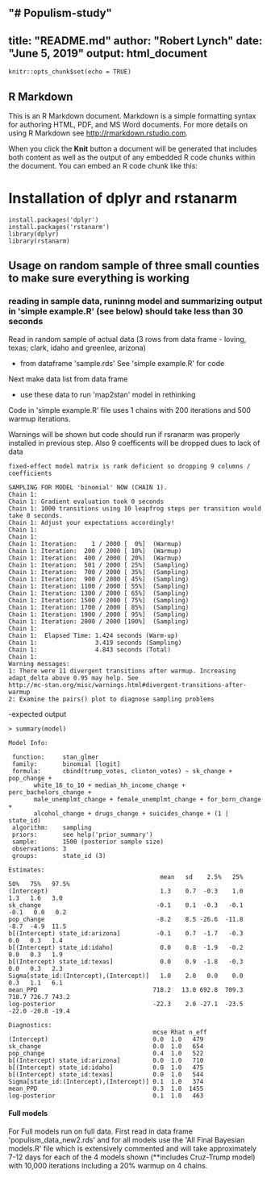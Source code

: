 "# Populism-study" 
---
title: "README.md"
author: "Robert Lynch"
date: "June 5, 2019"
output: html_document
---

```{r setup, include=FALSE}
knitr::opts_chunk$set(echo = TRUE)
```

## R Markdown

This is an R Markdown document. Markdown is a simple formatting syntax for authoring HTML, PDF, and MS Word documents. For more details on using R Markdown see <http://rmarkdown.rstudio.com>.

When you click the **Knit** button a document will be generated that includes both content as well as the output of any embedded R code chunks within the document. You can embed an R code chunk like this:

# Installation of dplyr and rstanarm
```{r install packages}
install.packages('dplyr')
install.packages('rstanarm')
library(dplyr)
library(rstanarm)
```

## Usage on random sample of three small counties to make sure everything is working
### reading in sample data, runinng model and summarizing output in 'simple example.R' (see below) should take less than 30 seconds
Read in random sample of actual data (3 rows from data frame - loving, texas; clark, idaho and greenlee, arizona)
- from dataframe 'sample.rds'
See 'simple example.R' for code

Next make data list from data frame

- use these data to run 'map2stan' model in rethinking

Code in 'simple example.R' file uses 1 chains with 200 iterations and 500 warmup iterations.

Warnings will be shown but code should run if rsranarm was properly installed in previous step. 
Also 9 coefficents will be dropped dues to lack of data
```{r example chains}
fixed-effect model matrix is rank deficient so dropping 9 columns / coefficients

SAMPLING FOR MODEL 'binomial' NOW (CHAIN 1).
Chain 1: 
Chain 1: Gradient evaluation took 0 seconds
Chain 1: 1000 transitions using 10 leapfrog steps per transition would take 0 seconds.
Chain 1: Adjust your expectations accordingly!
Chain 1: 
Chain 1: 
Chain 1: Iteration:    1 / 2000 [  0%]  (Warmup)
Chain 1: Iteration:  200 / 2000 [ 10%]  (Warmup)
Chain 1: Iteration:  400 / 2000 [ 20%]  (Warmup)
Chain 1: Iteration:  501 / 2000 [ 25%]  (Sampling)
Chain 1: Iteration:  700 / 2000 [ 35%]  (Sampling)
Chain 1: Iteration:  900 / 2000 [ 45%]  (Sampling)
Chain 1: Iteration: 1100 / 2000 [ 55%]  (Sampling)
Chain 1: Iteration: 1300 / 2000 [ 65%]  (Sampling)
Chain 1: Iteration: 1500 / 2000 [ 75%]  (Sampling)
Chain 1: Iteration: 1700 / 2000 [ 85%]  (Sampling)
Chain 1: Iteration: 1900 / 2000 [ 95%]  (Sampling)
Chain 1: Iteration: 2000 / 2000 [100%]  (Sampling)
Chain 1: 
Chain 1:  Elapsed Time: 1.424 seconds (Warm-up)
Chain 1:                3.419 seconds (Sampling)
Chain 1:                4.843 seconds (Total)
Chain 1: 
Warning messages:
1: There were 11 divergent transitions after warmup. Increasing adapt_delta above 0.95 may help. See
http://mc-stan.org/misc/warnings.html#divergent-transitions-after-warmup 
2: Examine the pairs() plot to diagnose sampling problems
```
-expected output
```{r output}
> summary(model)

Model Info:

 function:     stan_glmer
 family:       binomial [logit]
 formula:      cbind(trump_votes, clinton_votes) ~ sk_change + pop_change + 
	   white_16_to_10 + median_hh_income_change + perc_bachelors_change + 
	   male_unemplmt_change + female_unemplmt_change + for_born_change + 
	   alcohol_change + drugs_change + suicides_change + (1 | state_id)
 algorithm:    sampling
 priors:       see help('prior_summary')
 sample:       1500 (posterior sample size)
 observations: 3
 groups:       state_id (3)

Estimates:
                                          mean   sd    2.5%   25%   50%   75%   97.5%
(Intercept)                               1.3    0.7  -0.3    1.0   1.3   1.6   3.0  
sk_change                                -0.1    0.1  -0.3   -0.1  -0.1   0.0   0.2  
pop_change                               -8.2    8.5 -26.6  -11.8  -8.7  -4.9  11.5  
b[(Intercept) state_id:arizona]          -0.1    0.7  -1.7   -0.3   0.0   0.3   1.4  
b[(Intercept) state_id:idaho]             0.0    0.8  -1.9   -0.2   0.0   0.3   1.9  
b[(Intercept) state_id:texas]             0.0    0.9  -1.8   -0.3   0.0   0.3   2.3  
Sigma[state_id:(Intercept),(Intercept)]   1.0    2.0   0.0    0.0   0.3   1.1   6.1  
mean_PPD                                718.2   13.0 692.8  709.3 718.7 726.7 743.2  
log-posterior                           -22.3    2.0 -27.1  -23.5 -22.0 -20.8 -19.4  

Diagnostics:
                                        mcse Rhat n_eff
(Intercept)                             0.0  1.0   479 
sk_change                               0.0  1.0   654 
pop_change                              0.4  1.0   522 
b[(Intercept) state_id:arizona]         0.0  1.0   710 
b[(Intercept) state_id:idaho]           0.0  1.0   475 
b[(Intercept) state_id:texas]           0.0  1.0   544 
Sigma[state_id:(Intercept),(Intercept)] 0.1  1.0   374 
mean_PPD                                0.3  1.0  1455 
log-posterior                           0.1  1.0   463 
```
#### Full models
For Full models run on full data.  First read in data frame 'populism_data_new2.rds' and for all models use the
'All Final Bayesian models.R' file which is extensively commented and will take approximately 7-12 days for each of the 4 models shown (**includes Cruz-Trump model) with 10,000 iterations including a 20% warmup on 4 chains.
